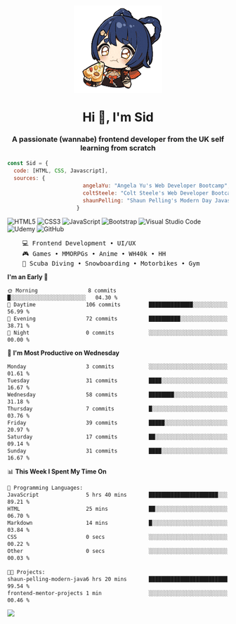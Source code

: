 <p align="center">
<img align="center" src="imgs/HuTaoPizza.gif" alt="Logo">
</p>
<h1 align="center">Hi 👋, I'm Sid</h1>
<h3 align="center">A passionate (wannabe) frontend developer from the UK self learning from scratch</h3>


```javascript
const Sid = {
  code: [HTML, CSS, Javascript],
  sources: {
                        angelaYu: "Angela Yu's Web Developer Bootcamp",
                        coltSteele: "Colt Steele's Web Developer Bootcamp",
                        shaunPelling: "Shaun Pelling's Modern Day Javascript"
                      }
```

![HTML5](https://img.shields.io/badge/html5-%23E34F26.svg?style=for-the-badge&logo=html5&logoColor=white)
![CSS3](https://img.shields.io/badge/css3-%231572B6.svg?style=for-the-badge&logo=css3&logoColor=white)
![JavaScript](https://img.shields.io/badge/javascript-%23323330.svg?style=for-the-badge&logo=javascript&logoColor=%23F7DF1E)
![Bootstrap](https://img.shields.io/badge/bootstrap-%238511FA.svg?style=for-the-badge&logo=bootstrap&logoColor=white)
![Visual Studio Code](https://img.shields.io/badge/Visual%20Studio%20Code-0078d7.svg?style=for-the-badge&logo=visual-studio-code&logoColor=white)
![Udemy](https://img.shields.io/badge/Udemy-A435F0?style=for-the-badge&logo=Udemy&logoColor=white)
![GitHub](https://img.shields.io/badge/github-%23121011.svg?style=for-the-badge&logo=github&logoColor=white)

<pre>
    💻 Frontend Development • UI/UX 
    🎮 Games • MMORPGs • Anime • WH40k • HH 
    💪 Scuba Diving • Snowboarding • Motorbikes • Gym
</pre>

<!--START_SECTION:waka-->
**I'm an Early 🐤** 

```text
🌞 Morning                8 commits           █░░░░░░░░░░░░░░░░░░░░░░░░   04.30 % 
🌆 Daytime                106 commits         ██████████████░░░░░░░░░░░   56.99 % 
🌃 Evening                72 commits          ██████████░░░░░░░░░░░░░░░   38.71 % 
🌙 Night                  0 commits           ░░░░░░░░░░░░░░░░░░░░░░░░░   00.00 % 
```
📅 **I'm Most Productive on Wednesday** 

```text
Monday                   3 commits           ░░░░░░░░░░░░░░░░░░░░░░░░░   01.61 % 
Tuesday                  31 commits          ████░░░░░░░░░░░░░░░░░░░░░   16.67 % 
Wednesday                58 commits          ████████░░░░░░░░░░░░░░░░░   31.18 % 
Thursday                 7 commits           █░░░░░░░░░░░░░░░░░░░░░░░░   03.76 % 
Friday                   39 commits          █████░░░░░░░░░░░░░░░░░░░░   20.97 % 
Saturday                 17 commits          ██░░░░░░░░░░░░░░░░░░░░░░░   09.14 % 
Sunday                   31 commits          ████░░░░░░░░░░░░░░░░░░░░░   16.67 % 
```


📊 **This Week I Spent My Time On** 

```text
💬 Programming Languages: 
JavaScript               5 hrs 40 mins       ██████████████████████░░░   89.21 % 
HTML                     25 mins             ██░░░░░░░░░░░░░░░░░░░░░░░   06.70 % 
Markdown                 14 mins             █░░░░░░░░░░░░░░░░░░░░░░░░   03.84 % 
CSS                      0 secs              ░░░░░░░░░░░░░░░░░░░░░░░░░   00.22 % 
Other                    0 secs              ░░░░░░░░░░░░░░░░░░░░░░░░░   00.03 % 

🐱‍💻 Projects: 
shaun-pelling-modern-java6 hrs 20 mins       █████████████████████████   99.54 % 
frontend-mentor-projects 1 min               ░░░░░░░░░░░░░░░░░░░░░░░░░   00.46 % 
```


<!--END_SECTION:waka-->

<a href="">![](https://komarev.com/ghpvc/?username=sedaryildirim&style=for-the-badge)</a>
